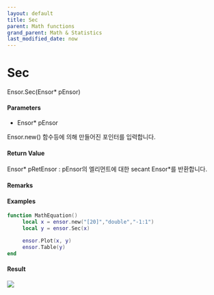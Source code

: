 ```yaml
---
layout: default
title: Sec
parent: Math functions
grand_parent: Math & Statistics
last_modified_date: now
---
```


# Sec

Ensor.Sec\(Ensor\* pEnsor\)

#### Parameters

* Ensor\* pEnsor

Ensor.new\(\) 함수등에 의해 만들어진 포인터를 입력합니다.

#### Return Value

Ensor\* pRetEnsor : pEnsor의 엘리먼트에 대한 secant Ensor\*를 반환합니다.

#### Remarks

#### Examples

```lua
function MathEquation()
     local x = ensor.new("[20]","double","-1:1")
     local y = ensor.Sec(x)

     ensor.Plot(x, y)
     ensor.Table(y)
end
```

#### Result

![](./MathAPI/SecResult.png)

